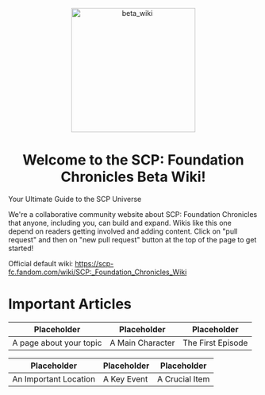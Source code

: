 <p align="center">
 <img width="250" src="https://raven-sgwc.github.io/SCP-FC/assets/images/BETA_WIKI.png" alt="beta_wiki"/>
</p>
<h1 align="center">Welcome to the SCP: Foundation Chronicles Beta Wiki!</h1>


Your Ultimate Guide to the SCP Universe

We're a collaborative community website about SCP: Foundation Chronicles that anyone, including you, can build and expand. Wikis like this one depend on readers getting involved and adding content. Click on "pull request" and then on "new pull request" button at the top of the page to get started!

Official default wiki: https://scp-fc.fandom.com/wiki/SCP:_Foundation_Chronicles_Wiki

# Important Articles

| Placeholder | Placeholder | Placeholder |
|---|---|---|
| A page about your topic | A Main Character | The First Episode |

| Placeholder | Placeholder | Placeholder |
|---|---|---|
| An Important Location | A Key Event | A Crucial Item |